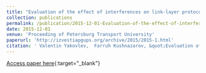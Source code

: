 ```yaml
---
title: "Evaluation of the effect of interferences on link-layer protocol performance"
collection: publications
permalink: /publication/2015-12-01-Evaluation-of-the-effect-of-interferences-on-link-layer-protocol-performance
date: 2015-12-01
venue: 'Proceeding of Petersburg Transport University'
paperurl: 'http://izvestiapgups.org/archive/2015/2015-1.html'
citation: ' Valentin Yakovlev,  Farruh Kushnazarov, &quot;Evaluation of the effect of interferences on link-layer protocol performance.&quot; Proceeding of Petersburg Transport University, 2015.'
---
```

[Access paper here](http://izvestiapgups.org/archive/2015/2015-1.html){:target="_blank"}
